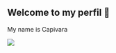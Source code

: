## Welcome to my perfil 🤙

My name is Capivara

![](https://github.com/user-attachments/assets/9817f7c7-cf34-478a-813c-4b0c287be31d)

